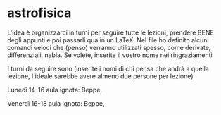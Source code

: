 # astrofisica
L'idea è organizzarci in turni per seguire tutte le lezioni, prendere BENE degli appunti e poi passarli qua in un LaTeX. Nel file ho definito alcuni comandi veloci che (penso) verranno utilizzati spesso, come derivate, differenziali, nabla. Se volete, inserite il vostro nome nei ringraziamenti


I turni da seguire sono (inserite i nomi di chi pensa che andrà a quella lezione, l'ideale sarebbe avere almeno due persone per lezione)

Lunedì 14-16 aula ignota: Beppe,

Venerdì 16-18 aula ignota: Beppe,
